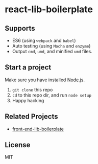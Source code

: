 # react-lib-boilerplate

## Supports

- ES6 (using `webpack` and `babel`)
- Auto testing (using `Mocha` and `enzyme`)
- Output `cmd`, `umd`, and minified `umd` files.

## Start a project

Make sure you have installed [Node.js](https://nodejs.org/).

1. `git clone` this repo
2. `cd` to this repo dir, and run `node setup`
3. Happy hacking

## Related Projects

- [front-end-lib-boilerplate](https://github.com/cantonjs/front-end-lib-boilerplate)

## License

MIT
